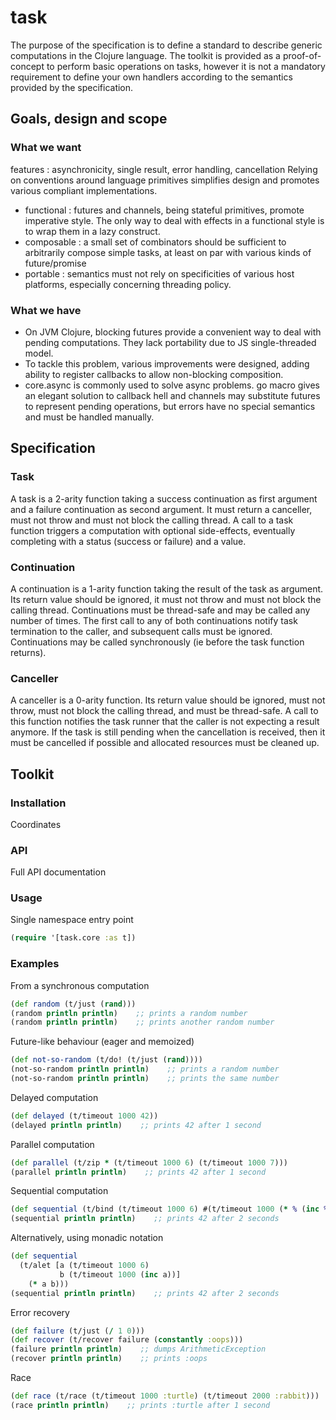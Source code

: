 # task

The purpose of the specification is to define a standard to describe generic computations in the Clojure language.
The toolkit is provided as a proof-of-concept to perform basic operations on tasks, however it is not a mandatory requirement to define your own handlers according to the semantics provided by the specification.

## Goals, design and scope

### What we want
features : asynchronicity, single result, error handling, cancellation
Relying on conventions around language primitives simplifies design and promotes various compliant implementations.
* functional : futures and channels, being stateful primitives, promote imperative style. The only way to deal with effects in a functional style is to wrap them in a lazy construct.
* composable : a small set of combinators should be sufficient to arbitrarily compose simple tasks, at least on par with various kinds of future/promise
* portable : semantics must not rely on specificities of various host platforms, especially concerning threading policy.

### What we have
* On JVM Clojure, blocking futures provide a convenient way to deal with pending computations. They lack portability due to JS single-threaded model.
* To tackle this problem, various improvements were designed, adding ability to register callbacks to allow non-blocking composition.
* core.async is commonly used to solve async problems. go macro gives an elegant solution to callback hell and channels may substitute futures to represent pending operations, but errors have no special semantics and must be handled manually.


## Specification

### Task
A task is a 2-arity function taking a success continuation as first argument and a failure continuation as second argument. It must return a canceller, must not throw and must not block the calling thread. A call to a task function triggers a computation with optional side-effects, eventually completing with a status (success or failure) and a value.

### Continuation
A continuation is a 1-arity function taking the result of the task as argument. Its return value should be ignored, it must not throw and must not block the calling thread. Continuations must be thread-safe and may be called any number of times. The first call to any of both continuations notify task termination to the caller, and subsequent calls must be ignored. Continuations may be called synchronously (ie before the task function returns).

### Canceller
A canceller is a 0-arity function. Its return value should be ignored, must not throw, must not block the calling thread, and must be thread-safe. A call to this function notifies the task runner that the caller is not expecting a result anymore. If the task is still pending when the cancellation is received, then it must be cancelled if possible and allocated resources must be cleaned up.

## Toolkit

### Installation

Coordinates

### API

Full API documentation

### Usage
Single namespace entry point
```clj
(require '[task.core :as t])
```

### Examples
From a synchronous computation
```clj
(def random (t/just (rand)))
(random println println)    ;; prints a random number
(random println println)    ;; prints another random number
```

Future-like behaviour (eager and memoized)
```clj
(def not-so-random (t/do! (t/just (rand))))
(not-so-random println println)    ;; prints a random number
(not-so-random println println)    ;; prints the same number
```

Delayed computation
```clj
(def delayed (t/timeout 1000 42))
(delayed println println)    ;; prints 42 after 1 second
```

Parallel computation
```clj
(def parallel (t/zip * (t/timeout 1000 6) (t/timeout 1000 7)))
(parallel println println)    ;; prints 42 after 1 second
```

Sequential computation
```clj
(def sequential (t/bind (t/timeout 1000 6) #(t/timeout 1000 (* % (inc %)))))
(sequential println println)    ;; prints 42 after 2 seconds
```

Alternatively, using monadic notation
```clj
(def sequential
  (t/alet [a (t/timeout 1000 6)
           b (t/timeout 1000 (inc a))]
    (* a b)))
(sequential println println)    ;; prints 42 after 2 seconds
```

Error recovery
```clj
(def failure (t/just (/ 1 0)))
(def recover (t/recover failure (constantly :oops)))
(failure println println)    ;; dumps ArithmeticException
(recover println println)    ;; prints :oops
```

Race
```clj
(def race (t/race (t/timeout 1000 :turtle) (t/timeout 2000 :rabbit)))
(race println println)    ;; prints :turtle after 1 second
```

